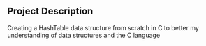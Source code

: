 ## Project Description 

Creating a HashTable data structure from scratch in C to better my understanding of data structures and the C language